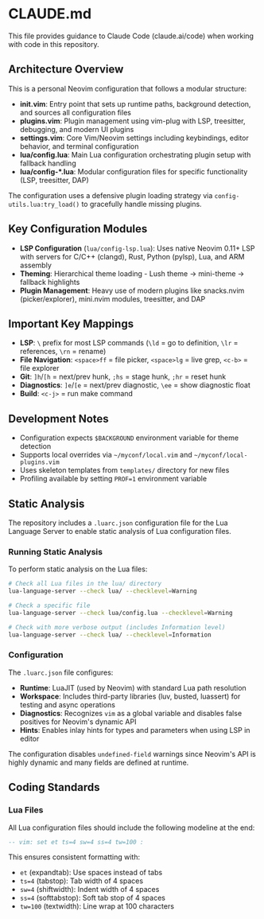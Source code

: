 # CLAUDE.md

This file provides guidance to Claude Code (claude.ai/code) when working with code in this repository.

## Architecture Overview

This is a personal Neovim configuration that follows a modular structure:

- **init.vim**: Entry point that sets up runtime paths, background detection, and sources all configuration files
- **plugins.vim**: Plugin management using vim-plug with LSP, treesitter, debugging, and modern UI plugins
- **settings.vim**: Core Vim/Neovim settings including keybindings, editor behavior, and terminal configuration
- **lua/config.lua**: Main Lua configuration orchestrating plugin setup with fallback handling
- **lua/config-*.lua**: Modular configuration files for specific functionality (LSP, treesitter, DAP)

The configuration uses a defensive plugin loading strategy via `config-utils.lua:try_load()` to gracefully handle missing plugins.

## Key Configuration Modules

- **LSP Configuration** (`lua/config-lsp.lua`): Uses native Neovim 0.11+ LSP with servers for C/C++ (clangd), Rust, Python (pylsp), Lua, and ARM assembly
- **Theming**: Hierarchical theme loading - Lush theme → mini-theme → fallback highlights
- **Plugin Management**: Heavy use of modern plugins like snacks.nvim (picker/explorer), mini.nvim modules, treesitter, and DAP

## Important Key Mappings

- **LSP**: `\` prefix for most LSP commands (`\ld` = go to definition, `\lr` = references, `\rn` = rename)
- **File Navigation**: `<space>ff` = file picker, `<space>lg` = live grep, `<c-b>` = file explorer
- **Git**: `]h`/`[h` = next/prev hunk, `;hs` = stage hunk, `;hr` = reset hunk
- **Diagnostics**: `]e`/`[e` = next/prev diagnostic, `\ee` = show diagnostic float
- **Build**: `<c-j>` = run make command

## Development Notes

- Configuration expects `$BACKGROUND` environment variable for theme detection
- Supports local overrides via `~/myconf/local.vim` and `~/myconf/local-plugins.vim`
- Uses skeleton templates from `templates/` directory for new files
- Profiling available by setting `PROF=1` environment variable

## Static Analysis

The repository includes a `.luarc.json` configuration file for the Lua Language Server to enable static analysis of Lua configuration files.

### Running Static Analysis

To perform static analysis on the Lua files:

```bash
# Check all Lua files in the lua/ directory
lua-language-server --check lua/ --checklevel=Warning

# Check a specific file
lua-language-server --check lua/config.lua --checklevel=Warning

# Check with more verbose output (includes Information level)
lua-language-server --check lua/ --checklevel=Information
```

### Configuration

The `.luarc.json` file configures:
- **Runtime**: LuaJIT (used by Neovim) with standard Lua path resolution
- **Workspace**: Includes third-party libraries (luv, busted, luassert) for testing and async operations
- **Diagnostics**: Recognizes `vim` as a global variable and disables false positives for Neovim's dynamic API
- **Hints**: Enables inlay hints for types and parameters when using LSP in editor

The configuration disables `undefined-field` warnings since Neovim's API is highly dynamic and many fields are defined at runtime.

## Coding Standards

### Lua Files
All Lua configuration files should include the following modeline at the end:
```lua
-- vim: set et ts=4 sw=4 ss=4 tw=100 :
```

This ensures consistent formatting with:
- `et` (expandtab): Use spaces instead of tabs
- `ts=4` (tabstop): Tab width of 4 spaces
- `sw=4` (shiftwidth): Indent width of 4 spaces
- `ss=4` (softtabstop): Soft tab stop of 4 spaces
- `tw=100` (textwidth): Line wrap at 100 characters